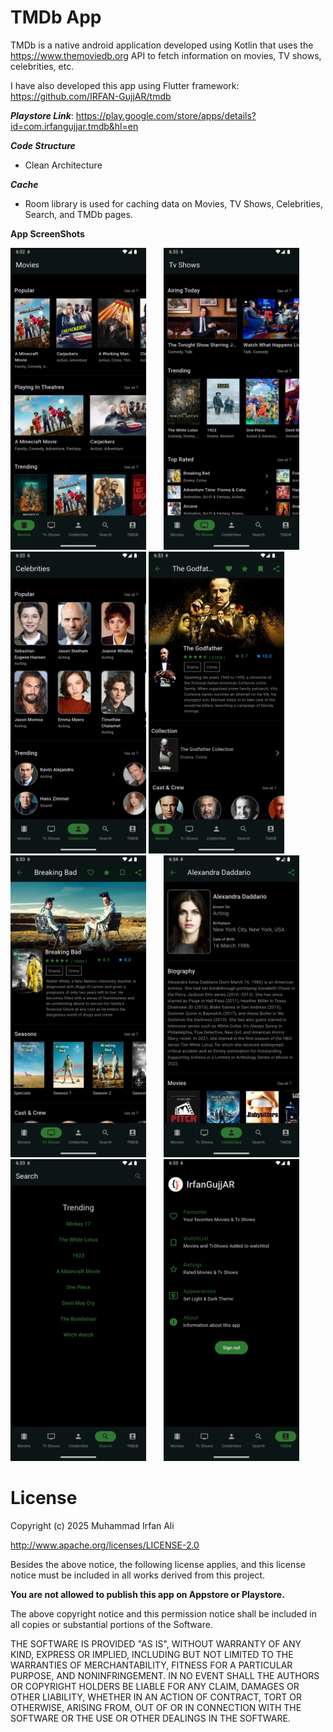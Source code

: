 # TMDb App

TMDb is a native android application developed using Kotlin that uses the https://www.themoviedb.org
API
to fetch information on movies, TV shows, celebrities, etc.

I have also developed this app using Flutter framework: https://github.com/IRFAN-GujjAR/tmdb

***Playstore Link***: https://play.google.com/store/apps/details?id=com.irfangujjar.tmdb&hl=en

***Code Structure***

- Clean Architecture

***Cache***

- Room library is used for caching data on Movies, TV Shows, Celebrities, Search, and TMDb pages.

**App ScreenShots**

<img src="Images/1.png" width="217">
&nbsp;&nbsp;&nbsp;&nbsp;&nbsp;&nbsp;<img src="Images/2.png" width="217">
&nbsp;&nbsp;&nbsp;&nbsp;&nbsp;&nbsp;<img src="Images/3.png" width="217">

<img src="Images/4.png" width="217">
&nbsp;&nbsp;&nbsp;&nbsp;&nbsp;&nbsp;<img src="Images/5.png" width="217">
&nbsp;&nbsp;&nbsp;&nbsp;&nbsp;&nbsp;<img src="Images/6.png" width="217">

<img src="Images/7.png" width="217">
&nbsp;&nbsp;&nbsp;&nbsp;&nbsp;&nbsp;<img src="Images/8.png" width="217">

# License

Copyright (c) 2025 Muhammad Irfan Ali

http://www.apache.org/licenses/LICENSE-2.0

Besides the above notice, the following license applies, and this license notice must be included in
all works derived from this project.

**You are not allowed to publish this app on Appstore or Playstore.**

The above copyright notice and this permission notice shall be included in all copies or substantial
portions of the Software.

THE SOFTWARE IS PROVIDED "AS IS", WITHOUT WARRANTY OF ANY KIND, EXPRESS OR IMPLIED, INCLUDING BUT
NOT LIMITED TO THE WARRANTIES OF MERCHANTABILITY, FITNESS FOR A PARTICULAR PURPOSE, AND
NONINFRINGEMENT. IN NO EVENT SHALL THE AUTHORS OR COPYRIGHT HOLDERS BE LIABLE FOR ANY CLAIM, DAMAGES
OR OTHER LIABILITY, WHETHER IN AN ACTION OF CONTRACT, TORT OR OTHERWISE, ARISING FROM, OUT OF OR IN
CONNECTION WITH THE SOFTWARE OR THE USE OR OTHER DEALINGS IN THE SOFTWARE.
